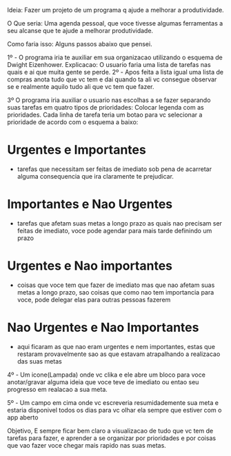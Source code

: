 Ideia: Fazer um projeto de um programa q ajude a melhorar a produtividade.

O Que seria: Uma agenda pessoal, que voce tivesse algumas ferramentas a seu alcanse que te ajude a melhorar produtividade.

Como faria isso: Alguns passos abaixo que pensei.

1º - O programa iria te auxiliar em sua organizacao utilizando o esquema de Dwight Eizenhower.
Explicacao:
O usuario faria uma lista de tarefas nas quais e ai que muita gente se perde.
2º - Apos feita a lista igual uma lista de compras anota tudo que vc tem e dai quando ta ali vc consegue observar
se e realmente aquilo tudo ali que vc tem que fazer.

3º O programa iria auxiliar o usuario nas escolhas a se fazer separando suas tarefas em 
quatro tipos de prioridades:
Colocar legenda com as prioridades.
Cada linha de tarefa teria um botao para vc selecionar a prioridade de acordo com o esquema a baixo:

# Urgentes e Importantes
- tarefas que necessitam ser feitas de imediato sob pena de acarretar alguma consequencia que ira claramente te prejudicar.
# Importantes e Nao Urgentes
- tarefas que afetam suas metas a longo prazo as quais nao 
precisam ser feitas de imediato, voce pode agendar para mais tarde definindo um prazo
# Urgentes e Nao importantes
- coisas que voce tem que fazer de imediato mas que nao afetam suas metas
a longo prazo, sao coisas que como nao tem importancia para voce, pode delegar elas para outras pessoas fazerem
# Nao Urgentes e Nao Importantes
- aqui ficaram as que nao eram urgentes e nem importantes, estas que 
restaram provavelmente sao as que estavam atrapalhando a realizacao das suas metas

4º - Um icone(Lampada) onde vc clika e ele abre um bloco para voce anotar/gravar alguma ideia que voce teve de imediato ou entao seu progresso em realacao a sua meta.

5º - Um campo em cima onde vc escreveria resumidademente sua meta e estaria disponivel todos os dias para vc olhar ela
sempre que estiver com o app aberto

Objetivo, E sempre ficar bem claro a visualizacao de tudo que vc tem de tarefas para fazer, e aprender a se organizar por
prioridades e por coisas que vao fazer voce chegar mais rapido nas suas metas.